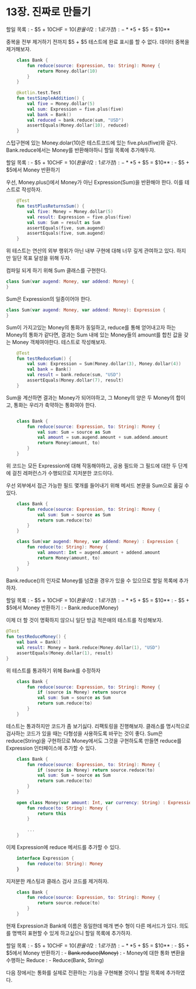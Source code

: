 # 13장. 진짜로 만들기

할일 목록
: - $5 + 10CHF = $10 (환율이 2:1로 가정)
: - **$5 + $5 = $10**

중복을 전부 제거하기 전까지 $5 + $5 테스트에 완료 표시를 할 수 없다.
데이터 중복을 제거해보자.

```Kotlin
    class Bank {
        fun reduce(source: Expression, to: String): Money {
            return Money.dollar(10)
        }
    }
    
    @kotlin.test.Test
    fun testSimpleAddition() {
        val five = Money.dollar(5)
        val sum: Expression = five.plus(five)
        val bank = Bank()
        val reduced = bank.reduce(sum, "USD")
        assertEquals(Money.dollar(10), reduced)
    }
```

스텁구현에 있는 Money.dolar(10)은 테스트코드에 있는 five.plus(five)와 같다.
Bank.reduce에서는 Money를 반환해야하니 할일 목록에 추가해두자.

할일 목록
: - $5 + 10CHF = $10 (환율이 2:1로 가정)
: - **$5 + $5 = $10**
: - $5 + $5에서 Money 반환하기

우선, Money.plus()에서 Money가 아닌 Expression(Sum)을 반환해야 한다.
이를 테스트로 작성하자.

```Kotlin
    @Test
    fun testPlusReturnsSum() {
        val five: Money = Money.dollar(5)
        val result: Expression = five.plus(five)
        val sum: Sum = result as Sum
        assertEquals(five, sum.augend)
        assertEquals(five, sum.augend)
    }
```

위 테스트는 연산의 외부 행위가 아닌 내부 구현에 대해 너무 깊게 관여하고 있다.
하지만 일단 목표 달성을 위해 두자.

컴파일 되게 하기 위해 Sum 클래스를 구현한다.

```Kotlin
class Sum(var augend: Money, var addend: Money) {
}
```

Sum은 Expression의 일종이어야 한다.

```Kotlin
class Sum(var augend: Money, var addend: Money): Expression {
}
```

Sum이 가지고있는 Money의 통화가 동일하고, reduce를 통해 얻어내고자 하는 Money의 통화가 같다면,
결과는 Sum 내에 있는 Money들의 amount를 합친 값을 갖는 Money 객체여야한다.
테스트로 작성해보자.

```Kotlin
    @Test
    fun testReduceSum() {
        val sum: Expression = Sum(Money.dollar(3), Money.dollar(4))
        val bank = Bank()
        val result = bank.reduce(sum, "USD")
        assertEquals(Money.dollar(7), result)
    }
```

Sum을 계산하면 결과는 Money가 되어야하고, 그 Money의 양은 두 Money의 합이고, 통화는 우리가 축약하는 통화여야 한다.

```Kotlin

    class Bank {
        fun reduce(source: Expression, to: String): Money {
            val sum: Sum = source as Sum
            val amount = sum.augend.amount + sum.addend.amount
            return Money(amount, to)
        }
    }
```

위 코드는 모든 Expression에 대해 작동해야하고, 공용 필드와 그 필드에 대한 두 단계에 걸친 레퍼런스가 수행되므로
지저분한 코드이다.

우선 외부에서 접근 가능한 필드 몇개를 들어내기 위해 메서드 본문을 Sum으로 옮길 수 있다.

```Kotlin
    class Bank {
        fun reduce(source: Expression, to: String): Money {
            val sum: Sum = source as Sum
            return sum.reduce(to)
        }
    }

    class Sum(var augend: Money, var addend: Money) : Expression {
        fun reduce(to: String): Money {
            val amount: Int = augend.amount + addend.amount
            return Money(amount, to)
        }
    }
```

Bank.reduce()의 인자로 Money를 넘겼을 경우가 있을 수 있으므로 할일 목록에 추가하자.

할일 목록
: - $5 + 10CHF = $10 (환율이 2:1로 가정)
: - **$5 + $5 = $10**
: - $5 + $5에서 Money 반환하기
: - Bank.reduce(Money)

이제 더 할 것이 명확하지 않으니 일단 방금 적은애의 테스트를 작성해보자.

```Kotlin
@Test
fun testReduceMoney() {
    val bank = Bank()
    val result: Money = bank.reduce(Money.dollar(1), "USD")
    assertEquals(Money.dollar(1), result)
}
```

위 테스트를 통과하기 위해 Bank를 수정하자

```Kotlin
    class Bank {
        fun reduce(source: Expression, to: String): Money {
            if (source is Money) return source
            val sum: Sum = source as Sum
            return sum.reduce(to)
        }
    }
```

테스트는 통과하지만 코드가 좀 보기싫다. 리팩토링을 진행해보자.
클래스를 명시적으로 검사하는 코드가 있을 때는 다형성을 사용하도록 바꾸는 것이 좋다.
Sum은 reduce(String)을 구현하므로 Money에서도 그것을 구현하도록 만들면 reduce를 Expression 인터페이스에 추가할 수 있다.

```Kotlin
    class Bank {
        fun reduce(source: Expression, to: String): Money {
            if (source is Money) return source.reduce(to)
            val sum: Sum = source as Sum
            return sum.reduce(to)
        }
    }
    
    open class Money(var amount: Int, var currency: String) : Expression {
        fun reduce(to: String): Money {
            return this
        }
        
        ...
    }   
```

이제 Expression에 reduce 메서드를 추가할 수 있다.

```Kotlin
    interface Expression {
        fun reduce(to: String): Money
    }
```

지저분한 캐스팅과 클래스 검사 코드를 제거하자.

```Kotlin
    class Bank {
        fun reduce(source: Expression, to: String): Money {
            return source.reduce(to)
        }
    }
```

현재 Expression과 Bank에 이름은 동일한데 매개 변수 형이 다른 메서드가 있다.
의도를 명백히 표현할 수 있게 하고싶으니 할일 목록에 추가하자.

할일 목록
: - $5 + 10CHF = $10 (환율이 2:1로 가정)
: - **$5 + $5 = $10**
: - $5 + $5에서 Money 반환하기
: - ~~Bank.reduce(Money)~~
: - Money에 대한 통화 변환을 수행하는 Reduce
: - Reduce(Bank, String)

다음 장에서는 통화를 실제로 전환하는 기능을 구현해볼 것이니 할일 목록에 추가하였다.